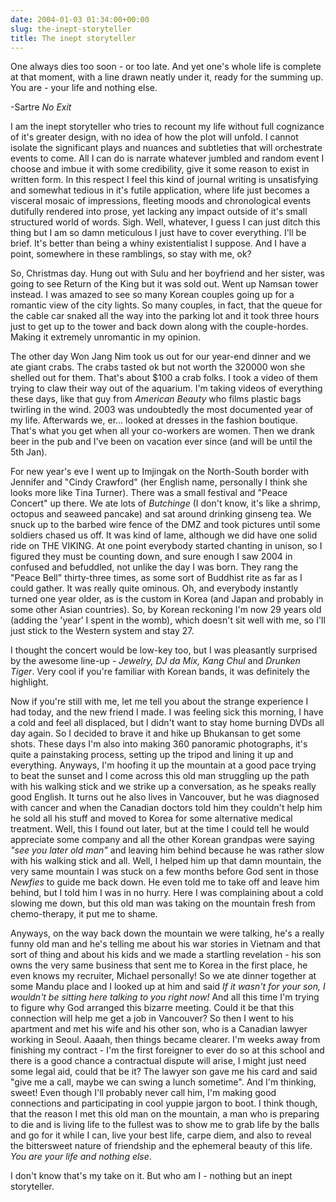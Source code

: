 ```yaml
---
date: 2004-01-03 01:34:00+00:00
slug: the-inept-storyteller
title: The inept storyteller
---
```


One always dies too soon - or too late. And yet one's whole life is complete at that moment, with a line drawn neatly under it, ready for the summing up. You are - your life and nothing else.

-Sartre _No Exit_

I am the inept storyteller who tries to recount my life without full cognizance of it's greater design, with no idea of how the plot will unfold. I cannot isolate the significant plays and nuances and subtleties that will orchestrate events to come. All I can do is narrate whatever jumbled and random event I choose and imbue it with some credibility, give it some reason to exist in written form. In this respect I feel this kind of journal writing is unsatisfying and somewhat tedious in it's futile application, where life just becomes a visceral mosaic of impressions, fleeting moods and chronological events dutifully rendered into prose, yet lacking any impact outside of it's small structured world of words. Sigh. Well, whatever, I guess I can just ditch this thing but I am so damn meticulous I just have to cover everything. I'll be brief. It's better than being a whiny existentialist I suppose. And I have a point, somewhere in these ramblings, so stay with me, ok?

So, Christmas day. Hung out with Sulu and her boyfriend and her sister, was going to see Return of the King but it was sold out. Went up Namsan tower instead. I was amazed to see so many Korean couples going up for a romantic view of the city lights. So many couples, in fact, that the queue for the cable car snaked all the way into the parking lot and it took three hours just to get up to the tower and back down along with the couple-hordes. Making it extremely unromantic in my opinion. 

The other day Won Jang Nim took us out for our year-end dinner and we ate giant crabs. The crabs tasted ok but not worth the 320000 won she shelled out for them. That's about $100 a crab folks. I took a video of them trying to claw their way out of the aquarium. I'm taking videos of everything these days, like that guy from _American Beauty_  who films plastic bags twirling in the wind. 2003 was undoubtedly the most documented year of my life. Afterwards we, er... looked at dresses in the fashion boutique. That's what you get when all your co-workers are women. Then we drank beer in the pub and I've been on vacation ever since (and will be until the 5th Jan).

For new year's eve I went up to Imjingak on the North-South border with Jennifer and "Cindy Crawford" (her English name, personally I think she looks more like Tina Turner). There was a small festival and "Peace Concert" up there. We ate lots of _Butchinge_ (I don't know, it's like a shrimp, octopus and seaweed pancake) and sat around drinking ginseng tea. We snuck up to the barbed wire fence of the DMZ and took pictures until some soldiers chased us off. It was kind of lame, although we did have one solid ride on THE VIKING. At one point everybody started chanting in unison, so I figured they must be counting down, and sure enough I saw 2004 in confused and befuddled, not unlike the day I was born. They rang the "Peace Bell" thirty-three times, as some sort of Buddhist rite as far as I could gather. It was really quite ominous. Oh, and everybody instantly turned one year older, as is the custom in Korea (and Japan and probably in some other Asian countries). So, by Korean reckoning I'm now 29 years old (adding the 'year' I spent in the womb), which doesn't sit well with me, so I'll just stick to the Western system and stay 27.      

I thought the concert would be low-key too, but I was pleasantly surprised by the awesome line-up - _Jewelry, DJ da Mix, Kang Chul_ and _Drunken Tiger_. Very cool if you're familiar with Korean bands, it was definitely the highlight. 

Now if you're still with me, let me tell you about the strange experience I had today, and the new friend I made. I was feeling sick this morning, I have a cold and feel all displaced, but I didn't want to stay home burning DVDs all day again. So I decided to brave it and hike up Bhukansan to get some shots. These days I'm also into making 360 panoramic photographs, it's quite a painstaking process, setting up the tripod and lining it up and everything. Anyways, I'm hoofing it up the mountain at a good pace trying to beat the sunset and I come across this old man struggling up the path with his walking stick and we strike up a conversation, as he speaks really good English. It turns out he also lives in Vancouver, but he was diagnosed with cancer and when the Canadian doctors told him they couldn't help him he sold all his stuff and moved to Korea for some alternative medical treatment. Well, this I found out later, but at the time I could tell he would appreciate some company and all the other Korean grandpas were saying _"see you later old man"_ and leaving him behind because he was rather slow with his walking stick and all. Well, I helped him up that damn mountain, the very same mountain I was stuck on a few months before God sent in those _Newfies_ to guide me back down. He even told me to take off and leave him behind, but I told him I was in no hurry. Here I was complaining about a cold slowing me down, but this old man was taking on the mountain fresh from chemo-therapy, it put me to shame. 

Anyways, on the way back down the mountain we were talking, he's a really funny old man and he's telling me about his war stories in Vietnam and that sort of thing and about his kids and we made a startling revelation - his son owns the very same business that sent me to Korea in the first place, he even knows my recruiter, Michael personally! So we ate dinner together at some Mandu place and I looked up at him and said _If it wasn't for your son, I wouldn't be sitting here talking to you right now!_ And all this time I'm trying to figure why God arranged this bizarre meeting. Could it be that this connection will help me get a job in Vancouver? So then I went to his apartment and met his wife and his other son, who is a Canadian lawyer working in Seoul. Aaaah, then things became clearer. I'm weeks away from finishing my contract - I'm the first foreigner to ever do so at this school and there is a good chance a contractual dispute will arise, I might just need some legal aid, could that be it? The lawyer son gave me his card and said "give me a call, maybe we can swing a lunch sometime". And I'm thinking, sweet! Even though I'll probably never call him, I'm making good connections and participating in cool yuppie jargon to boot. I think though, that the reason I met this old man on the mountain, a man who is preparing to die and is living life to the fullest was to show me to grab life by the balls and go for it while I can, live your best life, carpe diem, and also to reveal the bittersweet nature of friendship and the ephemeral beauty of this life. _You are your life and nothing else_.

I don't know that's my take on it. But who am I - nothing but an inept storyteller.
